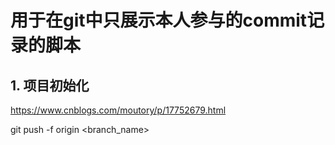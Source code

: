 # 用于在git中只展示本人参与的commit记录的脚本
## 1. 项目初始化
https://www.cnblogs.com/moutory/p/17752679.html

git push -f origin <branch_name>